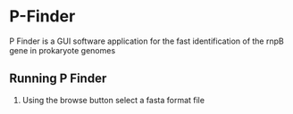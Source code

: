 # P-Finder
P Finder is a GUI software application for the fast identification of the rnpB gene in prokaryote genomes

## Running P Finder
   1) Using the browse button select a fasta format file 
